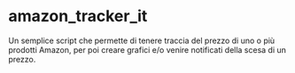 # amazon_tracker_it
Un semplice script che permette di tenere traccia del prezzo di uno o più prodotti Amazon, per poi creare grafici e/o venire notificati della scesa di un prezzo.
